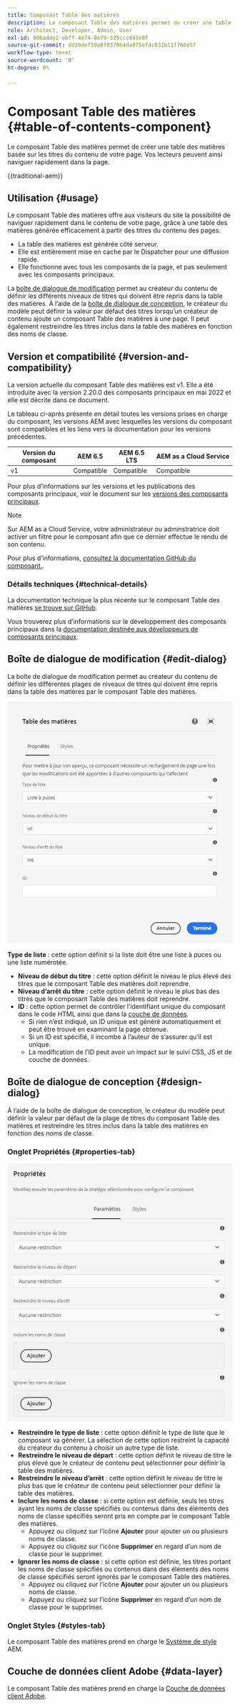 ```yaml
---
title: Composant Table des matières
description: Le composant Table des matières permet de créer une table des matières basée sur les titres du contenu de votre page. Vos lecteurs peuvent ainsi naviguer rapidement dans la page.
role: Architect, Developer, Admin, User
exl-id: 006adde2-ebff-4e74-8e79-325cccd43e8f
source-git-commit: dd30def59a8f037864da875ef4c831b11f766e57
workflow-type: tm+mt
source-wordcount: '0'
ht-degree: 0%

---
```



# Composant Table des matières {#table-of-contents-component}

Le composant Table des matières permet de créer une table des matières basée sur les titres du contenu de votre page. Vos lecteurs peuvent ainsi naviguer rapidement dans la page.

{{traditional-aem}}

## Utilisation {#usage}

Le composant Table des matières offre aux visiteurs du site la possibilité de naviguer rapidement dans le contenu de votre page, grâce à une table des matières générée efficacement à partir des titres du contenu des pages.

* La table des matières est générée côté serveur.
* Elle est entièrement mise en cache par le Dispatcher pour une diffusion rapide.
* Elle fonctionne avec tous les composants de la page, et pas seulement avec les composants principaux.

La [boîte de dialogue de modification](#edit-dialog) permet au créateur du contenu de définir les différents niveaux de titres qui doivent être repris dans la table des matières. À l’aide de la [boîte de dialogue de conception](#design-dialog), le créateur du modèle peut définir la valeur par défaut des titres lorsqu’un créateur de contenu ajoute un composant Table des matières à une page. Il peut également restreindre les titres inclus dans la table des matières en fonction des noms de classe.

## Version et compatibilité {#version-and-compatibility}

La version actuelle du composant Table des matières est v1. Elle a été introduite avec la version 2.20.0 des composants principaux en mai 2022 et elle est décrite dans ce document.

Le tableau ci-après présente en détail toutes les versions prises en charge du composant, les versions AEM avec lesquelles les versions du composant sont compatibles et les liens vers la documentation pour les versions précédentes.

| Version du composant | AEM 6.5 | AEM 6.5 LTS | AEM as a Cloud Service |
|---|---|---|---|
| v1 | Compatible | Compatible | Compatible |

Pour plus d’informations sur les versions et les publications des composants principaux, voir le document sur les [versions des composants principaux](/help/versions.md).

>[!NOTE]
>
>Sur AEM as a Cloud Service, votre administrateur ou adminstratrice doit activer un filtre pour le composant afin que ce dernier effectue le rendu de son contenu.
>
>Pour plus d’informations, [consultez la documentation GitHub du composant.](https://adobe.com/go/aem_cmp_tech_tableofcontents_v1).

### Détails techniques {#technical-details}

La documentation technique la plus récente sur le composant Table des matières [se trouve sur GitHub](https://adobe.com/go/aem_cmp_tech_tableofcontents_v1).

Vous trouverez plus d’informations sur le développement des composants principaux dans la [documentation destinée aux développeurs de composants principaux](/help/developing/overview.md).

## Boîte de dialogue de modification {#edit-dialog}

La boîte de dialogue de modification permet au créateur du contenu de définir les différentes plages de niveaux de titres qui doivent être repris dans la table des matières par le composant Table des matières.

![Boîte de dialogue de modification du composant Table des matières](/help/assets/tableofcontents-edit.png)

**Type de liste** : cette option définit si la liste doit être une liste à puces ou une liste numérotée.
* **Niveau de début du titre** : cette option définit le niveau le plus élevé des titres que le composant Table des matières doit reprendre.
* **Niveau d’arrêt du titre** : cette option définit le niveau le plus bas des titres que le composant Table des matières doit reprendre.
* **ID** : cette option permet de contrôler l’identifiant unique du composant dans le code HTML ainsi que dans la [couche de données](/help/developing/data-layer/overview.md).
   * Si rien n’est indiqué, un ID unique est généré automatiquement et peut être trouvé en examinant la page obtenue.
   * Si un ID est spécifié, il incombe à l’auteur de s’assurer qu’il est unique.
   * La modification de l’ID peut avoir un impact sur le suivi CSS, JS et de couche de données.

## Boîte de dialogue de conception {#design-dialog}

À l’aide de la boîte de dialogue de conception, le créateur du modèle peut définir la valeur par défaut de la plage de titres du composant Table des matières et restreindre les titres inclus dans la table des matières en fonction des noms de classe.

### Onglet Propriétés {#properties-tab}

![Boîte de dialogue de conception du composant Recherche rapide](/help/assets/tableofcontents-design.png)

* **Restreindre le type de liste** : cette option définit le type de liste que le composant va générer. La sélection de cette option restreint la capacité du créateur du contenu à choisir un autre type de liste.
* **Restreindre le niveau de départ** : cette option définit le niveau de titre le plus élevé que le créateur de contenu peut sélectionner pour définir la table des matières.
* **Restreindre le niveau d’arrêt** : cette option définit le niveau de titre le plus bas que le créateur de contenu peut sélectionner pour définir la table des matières.
* **Inclure les noms de classe** : si cette option est définie, seuls les titres ayant les noms de classe spécifiés ou contenus dans des éléments des noms de classe spécifiés seront pris en compte par le composant Table des matières.
   * Appuyez ou cliquez sur l’icône **Ajouter** pour ajouter un ou plusieurs noms de classe.
   * Appuyez ou cliquez sur l’icône **Supprimer** en regard d’un nom de classe pour le supprimer.
* **Ignorer les noms de classe** : si cette option est définie, les titres portant les noms de classe spécifiés ou contenus dans des éléments des noms de classe spécifiés seront ignorés par le composant Table des matières.
   * Appuyez ou cliquez sur l’icône **Ajouter** pour ajouter un ou plusieurs noms de classe.
   * Appuyez ou cliquez sur l’icône **Supprimer** en regard d’un nom de classe pour le supprimer.

### Onglet Styles {#styles-tab}

Le composant Table des matières prend en charge le [Système de style](/help/get-started/authoring.md#component-styling) AEM.

## Couche de données client Adobe {#data-layer}

Le composant Table des matières prend en charge la [Couche de données client Adobe](/help/developing/data-layer/overview.md).
